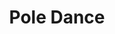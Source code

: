 ---
pid: ws112
title: Pole Dance
location_transcription: An area of the city
coordinates: "[-75.15238055143, 39.947187223493]"
zipcode: '19145'
gen_neighborhood: South Philadelphia
neighborhood: Passyunk
outside_phl: 
age: '71'
age_range: 70+
instagram: 
image_file_name: ws_112.jpg
proposal_transcription: Thin metal bands 14// x circumference of telephone poles.
  Band of colored enamel paint stripes. Fixed 8' off the ground on telephone poles.
  Placed on every pole in an area to brighten our lives.
topic: Uplifting
topic_summary: '0'
type: Other No Form
keywords_other: 
credit: Janus Ourma
image_labels: |-
  -black -brown -white -yellow -pink -black -red -yellow -blue
  -band fits around pole -band - telephone pole
twitter: 
facebook: 
permalink: "/monuments/ws112/"
layout: item-page
---
